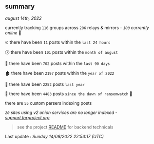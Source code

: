 
## summary
_august 14th, 2022_

currently tracking `116` groups across `206` relays & mirrors - _`100` currently online_ 📡

⏲ there have been `11` posts within the `last 24 hours`

🕓 there have been `101` posts within the `month of august`

📅 there have been `702` posts within the `last 90 days`

🏚 there have been `2197` posts within the `year of 2022`

🚀 there have been `2252` posts `last year`

🦕 there have been `4483` posts `since the dawn of ransomwatch` 🐣

there are `55` custom parsers indexing posts

_`20` sites using v2 onion services are no longer indexed - [support.torproject.org](https://support.torproject.org/onionservices/v2-deprecation/)_

> see the project [README](https://github.com/jmousqueton/ransomwatch#readme) for backend technicals



Last update : _Sunday 14/08/2022 22:53:17 (UTC)_

